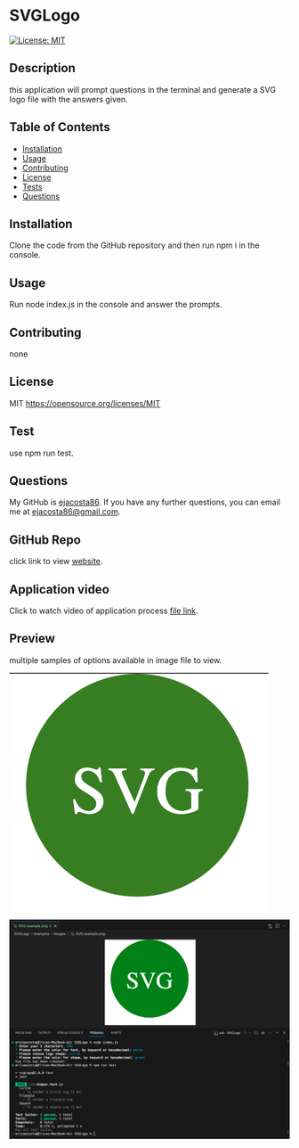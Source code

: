 # SVGLogo
[![License: MIT](https://img.shields.io/badge/License-MIT-yellow.svg)](https://opensource.org/licenses/MIT)
   
## Description
this application will prompt questions in the terminal and generate a SVG logo file with the answers given.

## Table of Contents
- [Installation](#installation)
- [Usage](#usage)
- [Contributing](#contributing)
- [License](#license)
- [Tests](#tests)
- [Questions](#questions)

## Installation 
Clone the code from the GitHub repository and then run npm i in the console.
    
## Usage 
Run node index.js in the console and answer the prompts.

## Contributing 
none

## License 
MIT
https://opensource.org/licenses/MIT

## Test
use npm run test.

## Questions
    
My GitHub is [ejacosta86](https://github.com/ejacosta86).
If you have any further questions, you can email me at ejacosta86@gmail.com.

## GitHub Repo
click link to view [website](https://github.com/Ejacosta86/SVGLogo).

## Application video
Click to watch video of application process [file link](https://drive.google.com/file/d/1MUuWehXNCEZGxkYgu2NmzLAm0lYLTRxR/view).

## Preview
multiple samples of options available in image file to view.

![example website](./examples/images/SVG%20example.png)
![example website](./examples/images/process%20preview.png)